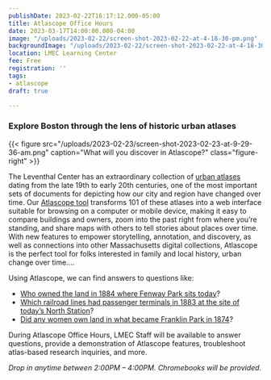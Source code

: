 ```yaml
---
publishDate: 2023-02-22T16:17:12.000-05:00
title: Atlascope Office Hours
date: 2023-03-17T14:00:00.000-04:00
image: "/uploads/2023-02-22/screen-shot-2023-02-22-at-4-18-30-pm.png"
backgroundImage: "/uploads/2023-02-22/screen-shot-2023-02-22-at-4-18-30-pm.png"
location: LMEC Learning Center
fee: Free
registration: ''
tags:
- atlascope
draft: true

---
```

### Explore Boston through the lens of historic urban atlases

{{< figure src="/uploads/2023-02-23/screen-shot-2023-02-23-at-9-29-36-am.png" caption="What will you discover in Atlascope?" class="figure-right" >}}

The Leventhal Center has an extraordinary collection of [urban atlases](https://collections.leventhalmap.org/search?utf8=%E2%9C%93&f%5Bcollection_name_ssim%5D%5B%5D=Urban+Maps+%28Collection+of+Distinction%29&f%5Bsubject_facet_ssim%5D%5B%5D=Boston+%28Mass.%29--Maps&search_field=dummy_range&range%5Bdate_facet_yearly_itim%5D%5Bbegin%5D=1860&range%5Bdate_facet_yearly_itim%5D%5Bend%5D=1950&commit=Apply) dating from the late 19th to early 20th centuries, one of the most important sets of documents for depicting how our city and region have changed over time. Our [Atlascope tool](https://atlascope.leventhalmap.org/) transforms 101 of these atlases into a web interface suitable for browsing on a computer or mobile device, making it easy to compare buildings and owners, zoom into the past right from where you’re standing, and share maps with others to tell stories about places over time. With new features to empower storytelling, annotation, and discovery, as well as connections into other Massachusetts digital collections, Atlascope is the perfect tool for folks interested in family and local history, urban change over time....

Using Atlascope, we can find answers to questions like:

* [Who owned the land in 1884 where Fenway Park sits today](https://atlascope.org/#/view:share$mode:glass$center:-71.09693,42.34659$zoom:17.75$base:maptiler-streets$overlay:ark:/76611/al84rac0k)?
* [Which railroad lines had passenger terminals in 1883 at the site of today’s North Station](https://atlascope.org/#/view:share$mode:glass$center:-71.06230,42.36603$zoom:17.34$base:maptiler-streets$overlay:ark:/76611/al8c28hx3)?
* [Did any women own land in what became Franklin Park in 1874](https://atlascope.org/#/view:share$mode:glass$center:-71.09516,42.30868$zoom:16.21$base:maptiler-streets$overlay:ark:/76611/al8c2h4jv)?

During Atlascope Office Hours, LMEC Staff will be available to answer questions, provide a demonstration of Atlascope features, troubleshoot atlas-based research inquiries, and more.

_Drop in anytime between 2:00PM – 4:00PM. Chromebooks will be provided._